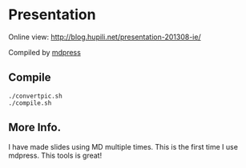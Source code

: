 # Presentation

Online view: <http://blog.hupili.net/presentation-201308-ie/>

Compiled by [mdpress](https://github.com/egonSchiele/mdpress)

## Compile

```
./convertpic.sh
./compile.sh
```
## More Info.

I have made slides using MD multiple times.
This is the first time I use mdpress.
This tools is great!


